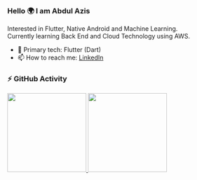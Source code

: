 ### Hello 🌍 I am Abdul Azis

Interested in Flutter, Native Android and Machine Learning.</br>
Currently learning Back End and Cloud Technology using AWS.</br>

- 🎯 Primary tech: Flutter (Dart)
- 📫 How to reach me: [LinkedIn](https://www.linkedin.com/in/zisz)

### ⚡ GitHub Activity
<p align="left">
<a href="https://github.com/ziszz">
  <img height="180em" src="https://github-readme-stats-eight-theta.vercel.app/api?username=ziszz&show_icons=true&theme=algolia&include_all_commits=true"/>
  <img height="180em" src="https://github-readme-stats-eight-theta.vercel.app/api/top-langs/?username=ziszz&layout=compact&langs_count=10&hide=jupyter%20notebook,makefile,cmake&theme=algolia"/>
</a>
</p>
